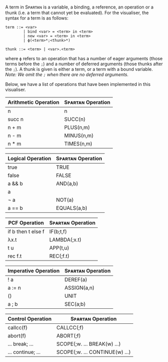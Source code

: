 
A term in Sᴘᴀʀᴛᴀɴ is a variable, a binding, a reference, an operation or a thunk (i.e. a term that cannot yet be evaluated). For the visualiser, the syntax for a term is as follows:

```
term ::= <var>
        | bind <var> = <term> in <term> 
        | new <var> = <term> in <term> 
        | ϕ(<term>*;<thunk>*)

thunk ::= <term> | <var>.<term>
```
where `ϕ` refers to an operation that has a number of eager arguments (those terms before the `;`) and a number of deferred arguments (those thunks after the `;`). A thunk is given is either a term, or a term with a bound variable.
*Note: We omit the `;` when there are no deferred arguments.*

Below, we have a list of operations that have been implemented in this visualiser.

|  Arithmetic Operation | Sᴘᴀʀᴛᴀɴ Operation |
|-----------------------|-------------------|
| n                     | n                 |
| succ n                | SUCC(n)           |
| n + m                 | PLUS(n,m)         |
| n - m                 | MINUS(n,m)        |
| n * m                 | TIMES(n,m)        |

| Logical Operation | Sᴘᴀʀᴛᴀɴ Operation |
|-------------------|-------------------|
| true              | TRUE              |
| false             | FALSE             |
| a && b            | AND(a,b)          |
| a || b            | OR(a,b)           |
| ¬ a               | NOT(a)            |
| a == b            | EQUALS(a,b)       |

| PCF Operation      | Sᴘᴀʀᴛᴀɴ Operation |
|--------------------|-------------------|
| if b then t else f | IF(b;t,f)         |
| λx.t               | LAMBDA(;x.t)      |
| t u                | APP(t,u)          |
| rec f.t            | REC(;f.t)         |

| Imperative Operation | Sᴘᴀʀᴛᴀɴ Operation |
|----------------------|-------------------|
| ! a                  | DEREF(a)          |
| a := n               | ASSIGN(a,n)       |
| ()                   | UNIT              |
|  a ; b               | SEC(a;b)          |

| Control Operation | Sᴘᴀʀᴛᴀɴ Operation              |
|-------------------|--------------------------------|
| callcc(f)         | CALLCC(;f)                     |
| abort(f)          | ABORT(;f)                      |
| ... break; ...    | SCOPE(;w. ... BREAK(w) ...)    |
| ... continue; ... | SCOPE(;w. ... CONTINUE(w) ...) |
